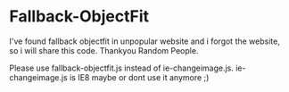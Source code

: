 # Fallback-ObjectFit
I've found fallback objectfit in unpopular website and i forgot the website, so i will share this code. Thankyou Random People.

Please use fallback-objectfit.js instead of ie-changeimage.js. ie-changeimage.js is IE8 maybe or dont use it anymore ;)
